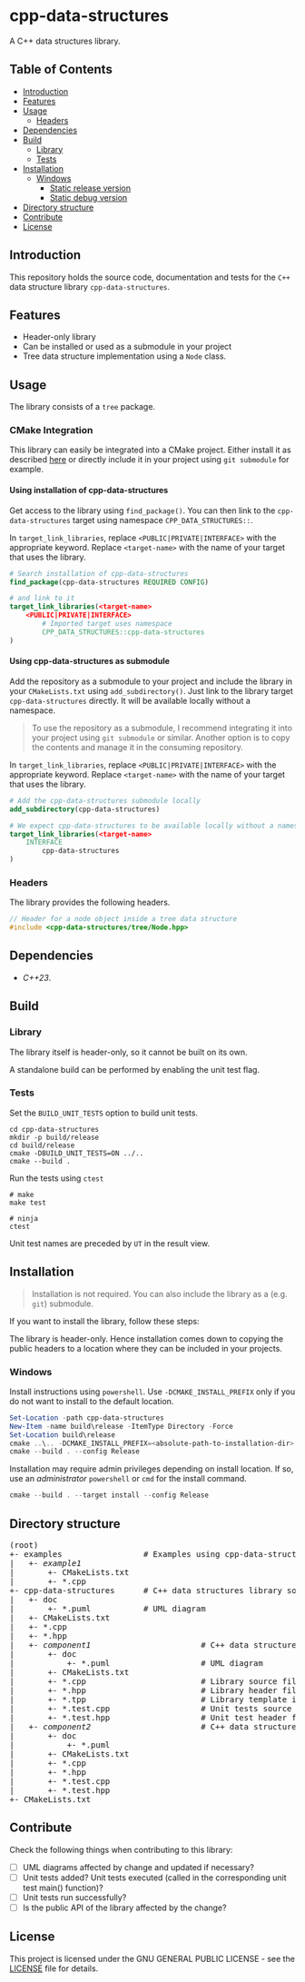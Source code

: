 
# cpp-data-structures

A C++ data structures library.

## Table of Contents

- [Introduction](#introduction)
- [Features](#features)
- [Usage](#usage)
  - [Headers](#headers)
- [Dependencies](#dependencies)
- [Build](#build)
  - [Library](#library)
  - [Tests](#tests)
- [Installation](#installation)
  - [Windows](#windows)
    - [Static release version](#static-release-version)
    - [Static debug version](#static-debug-version)
- [Directory structure](#directory-structure)
- [Contribute](#contribute)
- [License](#license)

## Introduction

This repository holds the source code, documentation and tests for the `C++` data structure library `cpp-data-structures`.

## Features

- Header-only library
- Can be installed or used as a submodule in your project
- Tree data structure implementation using a `Node` class.

## Usage

The library consists of a `tree` package.

### CMake Integration

This library can easily be integrated into a CMake project. 
Either install it as described [here](#Installation) or directly include it in your project
using `git submodule` for example.

#### Using installation of cpp-data-structures

Get access to the library using `find_package()`.
You can then link to the `cpp-data-structures` target using namespace `CPP_DATA_STRUCTURES::`.

In `target_link_libraries`, replace `<PUBLIC|PRIVATE|INTERFACE>` with the appropriate keyword.
Replace `<target-name>` with the name of your target that uses the library.

```cmake
# Search installation of cpp-data-structures
find_package(cpp-data-structures REQUIRED CONFIG)

# and link to it
target_link_libraries(<target-name>
    <PUBLIC|PRIVATE|INTERFACE>
        # Imported target uses namespace
        CPP_DATA_STRUCTURES::cpp-data-structures
)
```

#### Using cpp-data-structures as submodule

Add the repository as a submodule to your project and include the library in your `CMakeLists.txt` using `add_subdirectory()`.
Just link to the library target `cpp-data-structures` directly. 
It will be available locally without a namespace.

> To use the repository as a submodule, I recommend integrating it into your project using `git submodule` or similar. Another option is to copy the contents and manage it in the consuming repository.

In `target_link_libraries`, replace `<PUBLIC|PRIVATE|INTERFACE>` with the appropriate keyword.
Replace `<target-name>` with the name of your target that uses the library.
```cmake
# Add the cpp-data-structures submodule locally
add_subdirectory(cpp-data-structures)

# We expect cpp-data-structures to be available locally without a namespace
target_link_libraries(<target-name>
    INTERFACE
        cpp-data-structures
)
```

### Headers

The library provides the following headers.

```cpp
// Header for a node object inside a tree data structure
#include <cpp-data-structures/tree/Node.hpp>
```

## Dependencies

- <em>C++23</em>.

## Build

### Library

The library itself is header-only, so it cannot be built on its own. 

A standalone build can be performed by enabling the unit test flag.

### Tests

Set the `BUILD_UNIT_TESTS` option to build unit tests.

```shell
cd cpp-data-structures
mkdir -p build/release
cd build/release
cmake -DBUILD_UNIT_TESTS=ON ../..
cmake --build .
```

Run the tests using `ctest`
```shell
# make
make test

# ninja
ctest
```

Unit test names are preceded by `UT` in the result view.

## Installation

> Installation is not required. You can also include the library as a (e.g. `git`) submodule.

If you want to install the library, follow these steps:

The library is header-only. Hence installation comes down to copying the public headers to a location where they can be included in your projects.

### Windows

Install instructions using `powershell`.
Use `-DCMAKE_INSTALL_PREFIX` only if you do not want to install to the default location.

```powershell
Set-Location -path cpp-data-structures
New-Item -name build\release -ItemType Directory -Force
Set-Location build\release
cmake ..\.. -DCMAKE_INSTALL_PREFIX=<absolute-path-to-installation-dir>
cmake --build . --config Release
```
Installation may require admin privileges depending on install location. If so, use an <em>administrator</em> `powershell` or `cmd` for the install command.

```powershell
cmake --build . --target install --config Release
```

<a id="directory-structure"></a>
## Directory structure

<pre>
(root)
+- examples                 # Examples using cpp-data-structures
|   +- <em>example1</em>
|       +- CMakeLists.txt
|       +- *.cpp
+- cpp-data-structures      # C++ data structures library source code
|   +- doc
|       +- *.puml           # UML diagram 
|   +- CMakeLists.txt
|   +- *.cpp
|   +- *.hpp
|   +- <em>component1</em>                       # C++ data structures library component sub directory
|       +- doc
|           +- *.puml                   # UML diagram
|       +- CMakeLists.txt
|       +- *.cpp                        # Library source file
|       +- *.hpp                        # Library header file
|       +- *.tpp                        # Library template implementation file
|       +- *.test.cpp                   # Unit tests source file
|       +- *.test.hpp                   # Unit test header file
|   +- <em>component2</em>                       # C++ data structures library component sub directory
|       +- doc
|           +- *.puml                   
|       +- CMakeLists.txt
|       +- *.cpp
|       +- *.hpp
|       +- *.test.cpp
|       +- *.test.hpp
+- CMakeLists.txt
</pre>

## Contribute

Check the following things when contributing to this library:

- [ ] UML diagrams affected by change and updated if necessary?
- [ ] Unit tests added? Unit tests executed (called in the corresponding unit test main() function)? 
- [ ] Unit tests run successfully?
- [ ] Is the public API of the library affected by the change?

## License

This project is licensed under the GNU GENERAL PUBLIC LICENSE - see the [LICENSE](LICENSE) file for details.